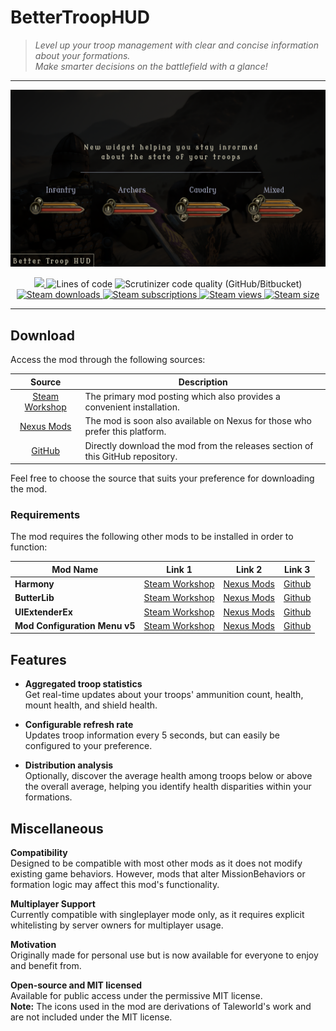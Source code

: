 # BetterTroopHUD

>*Level up your troop management with clear and concise information about your formations.\
>Make smarter decisions on the battlefield with a glance!*

---

</p>
<p align="center">
    <a href="#" alt="preview">
        <img src="./Assets/Mod preview - Image 1.png" />
    </a>
</p>
<p align="center">
    <a href="#" alt="Steam update date">
        <img src="https://img.shields.io/steam/update-date/2999591774?style=for-the-badge&logo=steam" />
    </a>
    <img alt="Lines of code" src="https://img.shields.io/tokei/lines/github/Haarrdy/MB-BetterTroopHUD?style=for-the-badge&logo=github">
    <img alt="Scrutinizer code quality (GitHub/Bitbucket)" src="https://img.shields.io/scrutinizer/quality/g/haarrdy/MB-BetterTroopHUD?style=for-the-badge&logo=github">
    <a href="https://steamcommunity.com/sharedfiles/filedetails/?id=2999591774" alt="Steam workshop page">
        <img alt="Steam downloads" src="https://img.shields.io/steam/downloads/2999591774?style=for-the-badge&logo=steam" />
    </a>
    <a href="https://steamcommunity.com/sharedfiles/filedetails/?id=2999591774" alt="Steam workshop page">
        <img alt="Steam subscriptions" src="https://img.shields.io/steam/subscriptions/2999591774?style=for-the-badge&logo=steam" />
    </a>
    <a href="https://steamcommunity.com/sharedfiles/filedetails/?id=2999591774" alt="Steam workshop page">
        <img alt="Steam views" src="https://img.shields.io/steam/views/2999591774?style=for-the-badge&logo=steam" />
    </a>
    <a href="https://steamcommunity.com/sharedfiles/filedetails/?id=2999591774" alt="Steam workshop page">
        <img alt="Steam size" src="https://img.shields.io/steam/size/2999591774?style=for-the-badge&logo=steam" />
    </a>
</p>

---

## Download

Access the mod through the following sources:

| Source | Description |
|:---:|---|
| [Steam Workshop](https://steamcommunity.com/sharedfiles/filedetails/?id=2999591774) | The primary mod posting which also provides a convenient installation. |
| [Nexus Mods](#) | The mod is soon also available on Nexus for those who prefer this platform. |
| [GitHub](https://github.com/Haarrdy/MB-BetterTroopHUD/releases/latest) | Directly download the mod from the releases section of this GitHub repository. |

Feel free to choose the source that suits your preference for downloading the mod.

### Requirements
The mod requires the following other mods to be installed in order to function:

| Mod Name | Link 1 | Link 2 | Link 3 |
|---|:---:|:---:|:---:|
| **Harmony** | [Steam Workshop](https://steamcommunity.com/workshop/filedetails/?id=2859188632) | [Nexus Mods](https://www.nexusmods.com/mountandblade2bannerlord/mods/2006) | [Github](https://github.com/BUTR/Bannerlord.Harmony)                |
| **ButterLib** | [Steam Workshop](https://steamcommunity.com/workshop/filedetails/?id=2859232415) | [Nexus Mods](https://www.nexusmods.com/mountandblade2bannerlord/mods/2018) | [Github](https://github.com/BUTR/Bannerlord.ButterLib) |
| **UIExtenderEx** | [Steam Workshop](https://steamcommunity.com/workshop/filedetails/?id=2859222409) | [Nexus Mods](https://www.nexusmods.com/mountandblade2bannerlord/mods/2102) | [Github](https://github.com/BUTR/Bannerlord.UIExtenderEx) |
| **Mod Configuration Menu v5** | [Steam Workshop](https://steamcommunity.com/workshop/filedetails/?id=2859238197) | [Nexus Mods](https://www.nexusmods.com/mountandblade2bannerlord/mods/612) | [Github](https://github.com/Aragas/Bannerlord.MBOptionScreen) |


## Features
- **Aggregated troop statistics**\
Get real-time updates about your troops' ammunition count, health, mount health, and shield health.

- **Configurable refresh rate**\
Updates troop information every 5 seconds, but can easily be configured to your preference.

- **Distribution analysis**\
Optionally, discover the average health among troops below or above the overall average, helping you identify health disparities within your formations.

## Miscellaneous
**Compatibility**\
Designed to be compatible with most other mods as it does not modify existing game behaviors. However, mods that alter MissionBehaviors or formation logic may affect this mod's functionality.

**Multiplayer Support**\
Currently compatible with singleplayer mode only, as it requires explicit whitelisting by server owners for multiplayer usage.

**Motivation**\
Originally made for personal use but is now available for everyone to enjoy and benefit from.

**Open-source and MIT licensed**\
Available for public access under the permissive MIT license.\
**Note:** The icons used in the mod are derivations of Taleworld's work and are not included under the MIT license.
